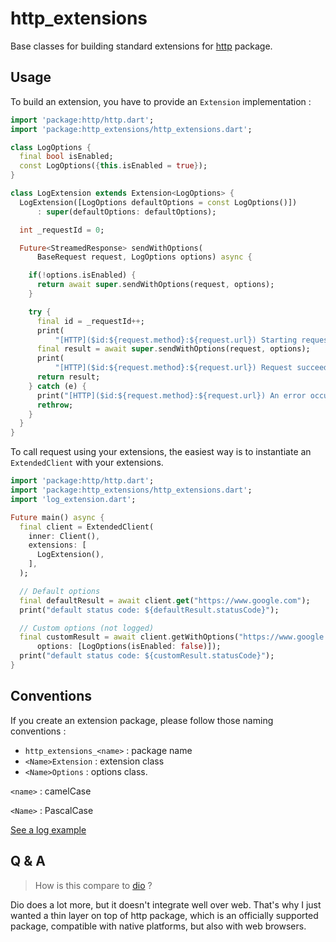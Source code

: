 # http_extensions

Base classes for building standard extensions for [http](https://pub.dev/packages/http) package.

## Usage

To build an extension, you have to provide an `Extension` implementation :

```dart
import 'package:http/http.dart';
import 'package:http_extensions/http_extensions.dart';

class LogOptions {
  final bool isEnabled;
  const LogOptions({this.isEnabled = true});
}

class LogExtension extends Extension<LogOptions> {
  LogExtension([LogOptions defaultOptions = const LogOptions()])
      : super(defaultOptions: defaultOptions);

  int _requestId = 0;

  Future<StreamedResponse> sendWithOptions(
      BaseRequest request, LogOptions options) async {

    if(!options.isEnabled) {
      return await super.sendWithOptions(request, options);
    }

    try {
      final id = _requestId++;
      print(
          "[HTTP]($id:${request.method}:${request.url}) Starting request ...");
      final result = await super.sendWithOptions(request, options);
      print(
          "[HTTP]($id:${request.method}:${request.url}) Request succeeded (statusCode: ${result.statusCode})");
      return result;
    } catch (e) {
      print("[HTTP]($id:${request.method}:${request.url}) An error occured during request : $e");
      rethrow;
    }
  }
}
```

To call request using your extensions, the easiest way is to instantiate an `ExtendedClient` with your extensions.

```dart
import 'package:http/http.dart';
import 'package:http_extensions/http_extensions.dart';
import 'log_extension.dart';

Future main() async {
  final client = ExtendedClient(
    inner: Client(),
    extensions: [
      LogExtension(),
    ],
  );

  // Default options
  final defaultResult = await client.get("https://www.google.com");
  print("default status code: ${defaultResult.statusCode}");

  // Custom options (not logged)
  final customResult = await client.getWithOptions("https://www.google.com",
      options: [LogOptions(isEnabled: false)]);
  print("default status code: ${customResult.statusCode}");
}
```

## Conventions

If you create an extension package, please follow those naming conventions :

* `http_extensions_<name>` : package name 
* `<Name>Extension` : extension class 
* `<Name>Options` : options class.

`<name>` : camelCase

`<Name>` : PascalCase

[See a log example](example/log_extension.dart)

## Q & A

> How is this compare to [dio](https://pub.dev/packages/dio) ?

Dio does a lot more, but it doesn't integrate well over web. That's why I just wanted a thin layer on top of http package, which is an officially supported package, compatible with native platforms, but also with web browsers.
